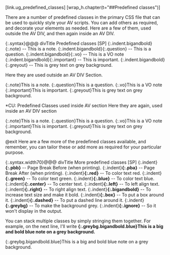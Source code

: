 [link.ug_predefined_classes]
[wrap_h.chapter(t="##Predefined classes")]

There are a number of predefined classes in the primary CSS file that can be used to quickly style your AV scripts. You can add others as required, and decorate your elements as needed. Here are a few of them, used outside the AV DIV, and then again inside an AV DIV.

{:.syntax}@@@ divTitle Predefined classes
    [SP]
    {:.indent.bigandbold}&#123;:.note} -- This is a note.
    {:.indent.bigandbold}&#123;:.question} -- This is a question.
    {:.indent.bigandbold}&#123;:.vo} -- This is a VO note
    {:.indent.bigandbold}&#123;:.important} -- This is important.
    {:.indent.bigandbold}&#123;:.greyout} -- This is grey text on grey background.

Here they are used outside an AV DIV Section.

{:.note}This is a note.
{:.question}This is a question.
{:.vo}This is a VO note
{:.important}This is important.
{:.greyout}This is grey text on grey background.

*CU: Predefined Classes used inside AV section
Here they are again, used inside an AV DIV section

{:.note}This is a note.
{:.question}This is a question.
{:.vo}This is a VO note
{:.important}This is important.
{:.greyout}This is grey text on grey background.

@exit
Here are a few more of the predefined classes available, and remember, you can tailor these or add more as required for your particular purpose.

{:.syntax.width70}@@@ divTitle More predefined classes
    [SP]
    {:.indent}**&#123;:.pbb}** -- Page Break Before (when printing).
    {:.indent}**&#123;:.pba}** -- Page Break After (when printing).
    {:.indent}**&#123;:.red}** -- To color text red.
    {:.indent}**&#123;:.green}** -- To color text green.
    {:.indent}**&#123;:.blue}** -- To color text blue.
    {:.indent}**&#123;:.center}** -- To center text.
    {:.indent}**&#123;:.left}** -- To left align text.
    {:.indent}**&#123;:.right}** -- To right align text.
    {:.indent}**&#123;:.bigandbold}** -- To increase text size and make it bold.
    {:.indent}**&#123;:.box}** -- To put a box around it.
    {:.indent}**&#123;:.dashed}** -- To put a dashed line around it.
    {:.indent}**&#123;:.greybg}** -- To make the background grey.
    {:.indent}**&#123;:.ignore}** -- So it won't display in the output.

You can stack multiple classes by simply stringing them together. For example, on the next line, I'll write **{:.greybg.bigandbold.blue}This is a big and bold blue note on a grey background.**

{:.greybg.bigandbold.blue}This is a big and bold blue note on a grey background.

